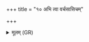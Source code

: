 +++
title = "१० अभि त्वा वर्चसासिचम्"

+++
<details><summary>मूलम् (GR)</summary>

अभि त्वा वर्चसासिचं  
दिव्येन पयसा सह ।  
यथा पतिवत्न्य् असो  
देवृग्भ्यो मधुमत्तरा ॥
</details>